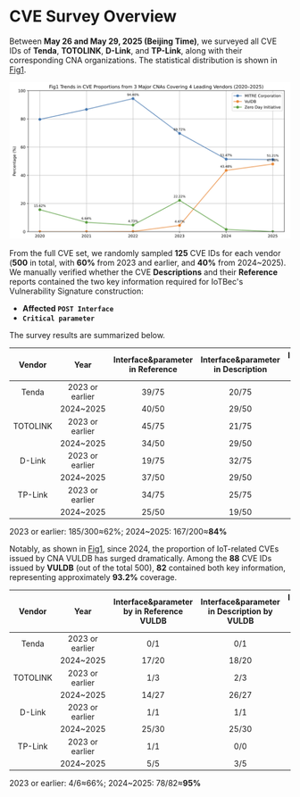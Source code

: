 # CVE Survey Overview

Between **May 26 and May 29, 2025 (Beijing Time)**, we surveyed all CVE IDs of **Tenda**, **TOTOLINK**, **D-Link**, and **TP-Link**, along with their corresponding CNA organizations. The statistical distribution is shown in [Fig1](https://raw.githubusercontent.com/abcdefg-png/images2/main/image-20250809120518088.png).

![image-20250809120518088](https://raw.githubusercontent.com/abcdefg-png/images2/main/image-20250809120518088.png)

From the full CVE set, we randomly sampled **125** CVE IDs for each vendor (**500** in total, with **60%** from 2023 and earlier, and **40%** from 2024~2025). We manually verified whether the CVE **Descriptions** and their **Reference** reports contained the two key information required for IoTBec's Vulnerability Signature construction:

- **Affected `POST Interface`**
- **`Critical parameter`**

The survey results are summarized below.

|  Vendor  |      Year       | Interface&parameter in  Reference | Interface&parameter in  Description | Interface&parameter in  Reference or Description |
| :------: | :-------------: | :-------------------------------: | :---------------------------------: | :----------------------------------------------: |
|  Tenda   | 2023 or earlier |               39/75               |                20/75                |                    47/75=63%                     |
|          |    2024~2025    |               40/50               |                29/50                |                    46/50=92%                     |
| TOTOLINK | 2023 or earlier |               45/75               |                21/75                |                    51/75=68%                     |
|          |    2024~2025    |               34/50               |                29/50                |                    45/50=90%                     |
|  D-Link  | 2023 or earlier |               19/75               |                32/75                |                    38/75=51%                     |
|          |    2024~2025    |               37/50               |                29/50                |                    39/50=78%                     |
| TP-Link  | 2023 or earlier |               34/75               |                25/75                |                    49/75=65%                     |
|          |    2024~2025    |               25/50               |                19/50                |                    37/50=74%                     |

2023 or  earlier: 185/300≈62%; 2024~2025: 167/200≈**84%**

Notably, as shown in [Fig1](https://raw.githubusercontent.com/abcdefg-png/images2/main/image-20250809120518088.png), since 2024, the proportion of IoT-related CVEs issued by CNA VULDB has surged dramatically. Among the **88** CVE IDs issued by **VULDB** (out of the total 500), **82** contained both key information, representing approximately **93.2%** coverage.

|  Vendor  |      Year       | Interface&parameter by in Reference VULDB | Interface&parameter in  Description by VULDB | Interface&parameter in  Reference or Description by VULDB |
| :------: | :-------------: | :---------------------------------------: | :------------------------------------------: | :-------------------------------------------------------: |
|  Tenda   | 2023 or earlier |                    0/1                    |                     0/1                      |                          0/1=0%                           |
|          |    2024~2025    |                   17/20                   |                    18/20                     |                        20/20=100%                         |
| TOTOLINK | 2023 or earlier |                    1/3                    |                     2/3                      |                          2/3=66%                          |
|          |    2024~2025    |                   14/27                   |                    26/27                     |                         26/27=96%                         |
|  D-Link  | 2023 or earlier |                    1/1                    |                     1/1                      |                         1/1=100%                          |
|          |    2024~2025    |                   25/30                   |                    25/30                     |                         27/30=90%                         |
| TP-Link  | 2023 or earlier |                    1/1                    |                     0/0                      |                         1/1=100%                          |
|          |    2024~2025    |                    5/5                    |                     3/5                      |                         5/5=100%                          |

2023 or  earlier: 4/6≈66%; 2024~2025: 78/82≈**95%**
